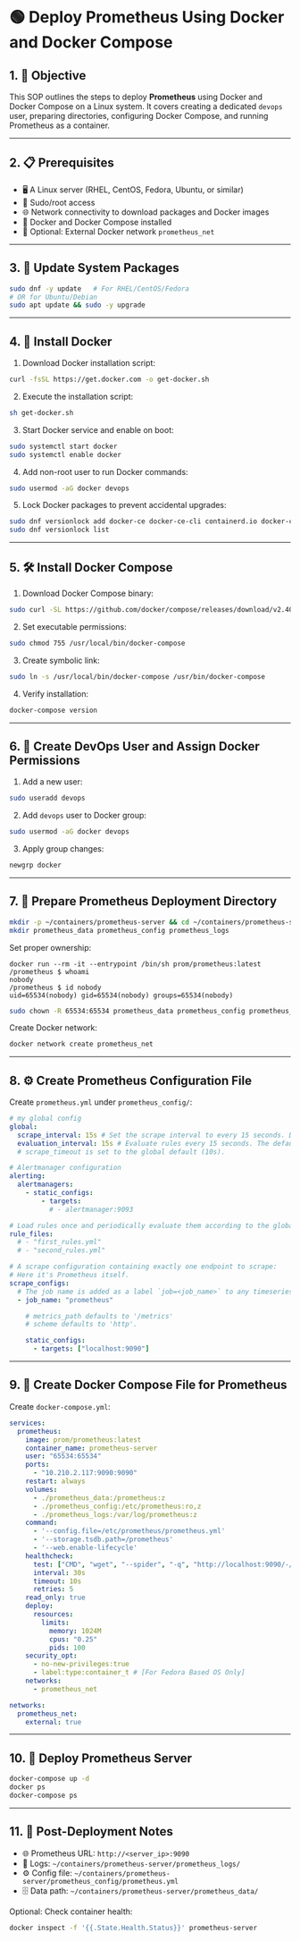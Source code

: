 # 🟢 Deploy Prometheus Using Docker and Docker Compose

## 1. 🎯 Objective
This SOP outlines the steps to deploy **Prometheus** using Docker and Docker Compose on a Linux system. It covers creating a dedicated `devops` user, preparing directories, configuring Docker Compose, and running Prometheus as a container.

---

## 2. 📋 Prerequisites
- 🖥️ A Linux server (RHEL, CentOS, Fedora, Ubuntu, or similar)  
- 🔑 Sudo/root access  
- 🌐 Network connectivity to download packages and Docker images  
- 🐳 Docker and Docker Compose installed  
- 🌉 Optional: External Docker network `prometheus_net`

---

## 3. 🔄 Update System Packages
```bash
sudo dnf -y update   # For RHEL/CentOS/Fedora
# OR for Ubuntu/Debian
sudo apt update && sudo -y upgrade
```

---

## 4. 🐳 Install Docker
1. Download Docker installation script:
```bash
curl -fsSL https://get.docker.com -o get-docker.sh
```
2. Execute the installation script:
```bash
sh get-docker.sh
```
3. Start Docker service and enable on boot:
```bash
sudo systemctl start docker
sudo systemctl enable docker
```
4. Add non-root user to run Docker commands:
```bash
sudo usermod -aG docker devops
```
5. Lock Docker packages to prevent accidental upgrades:
```bash
sudo dnf versionlock add docker-ce docker-ce-cli containerd.io docker-compose-plugin
sudo dnf versionlock list
```

---

## 5. 🛠️ Install Docker Compose
1. Download Docker Compose binary:
```bash
sudo curl -SL https://github.com/docker/compose/releases/download/v2.40.0/docker-compose-linux-x86_64 -o /usr/local/bin/docker-compose
```
2. Set executable permissions:
```bash
sudo chmod 755 /usr/local/bin/docker-compose
```
3. Create symbolic link:
```bash
sudo ln -s /usr/local/bin/docker-compose /usr/bin/docker-compose
```
4. Verify installation:
```bash
docker-compose version
```

---

## 6. 👤 Create DevOps User and Assign Docker Permissions
1. Add a new user:
```bash
sudo useradd devops
```
2. Add `devops` user to Docker group:
```bash
sudo usermod -aG docker devops
```
3. Apply group changes:
```bash
newgrp docker
```

---

## 7. 📂 Prepare Prometheus Deployment Directory
```bash
mkdir -p ~/containers/prometheus-server && cd ~/containers/prometheus-server
mkdir prometheus_data prometheus_config prometheus_logs
```

Set proper ownership:
```
docker run --rm -it --entrypoint /bin/sh prom/prometheus:latest
/prometheus $ whoami
nobody
/prometheus $ id nobody
uid=65534(nobody) gid=65534(nobody) groups=65534(nobody)
```
```bash
sudo chown -R 65534:65534 prometheus_data prometheus_config prometheus_logs
```

Create Docker network:
```bash
docker network create prometheus_net
```

---

## 8. ⚙️ Create Prometheus Configuration File
Create `prometheus.yml` under `prometheus_config/`:
```yaml
# my global config
global:
  scrape_interval: 15s # Set the scrape interval to every 15 seconds. Default is every 1 minute.
  evaluation_interval: 15s # Evaluate rules every 15 seconds. The default is every 1 minute.
  # scrape_timeout is set to the global default (10s).

# Alertmanager configuration
alerting:
  alertmanagers:
    - static_configs:
        - targets:
          # - alertmanager:9093

# Load rules once and periodically evaluate them according to the global 'evaluation_interval'.
rule_files:
  # - "first_rules.yml"
  # - "second_rules.yml"

# A scrape configuration containing exactly one endpoint to scrape:
# Here it's Prometheus itself.
scrape_configs:
  # The job name is added as a label `job=<job_name>` to any timeseries scraped from this config.
  - job_name: "prometheus"

    # metrics_path defaults to '/metrics'
    # scheme defaults to 'http'.

    static_configs:
      - targets: ["localhost:9090"]
```

---

## 9. 📄 Create Docker Compose File for Prometheus
Create `docker-compose.yml`:
```yaml
services:
  prometheus:
    image: prom/prometheus:latest
    container_name: prometheus-server
    user: "65534:65534"
    ports:
      - "10.210.2.117:9090:9090"
    restart: always
    volumes:
      - ./prometheus_data:/prometheus:z
      - ./prometheus_config:/etc/prometheus:ro,z
      - ./prometheus_logs:/var/log/prometheus:z
    command:
      - '--config.file=/etc/prometheus/prometheus.yml'
      - '--storage.tsdb.path=/prometheus'
      - '--web.enable-lifecycle'
    healthcheck:
      test: ["CMD", "wget", "--spider", "-q", "http://localhost:9090/-/healthy"]
      interval: 30s
      timeout: 10s
      retries: 5
    read_only: true
    deploy:
      resources:
        limits:
          memory: 1024M
          cpus: "0.25"
          pids: 100
    security_opt:
      - no-new-privileges:true
      - label:type:container_t # [For Fedora Based OS Only]
    networks:
      - prometheus_net

networks:
  prometheus_net:
    external: true
```

---

## 10. 🚀 Deploy Prometheus Server
```bash
docker-compose up -d
docker ps
docker-compose ps
```

---

## 11. 📌 Post-Deployment Notes
- 🌐 Prometheus URL: `http://<server_ip>:9090`  
- 📄 Logs: `~/containers/prometheus-server/prometheus_logs/`  
- ⚙️ Config file: `~/containers/prometheus-server/prometheus_config/prometheus.yml`  
- 🗄️ Data path: `~/containers/prometheus-server/prometheus_data/`  

Optional: Check container health:
```bash
docker inspect -f '{{.State.Health.Status}}' prometheus-server
```
